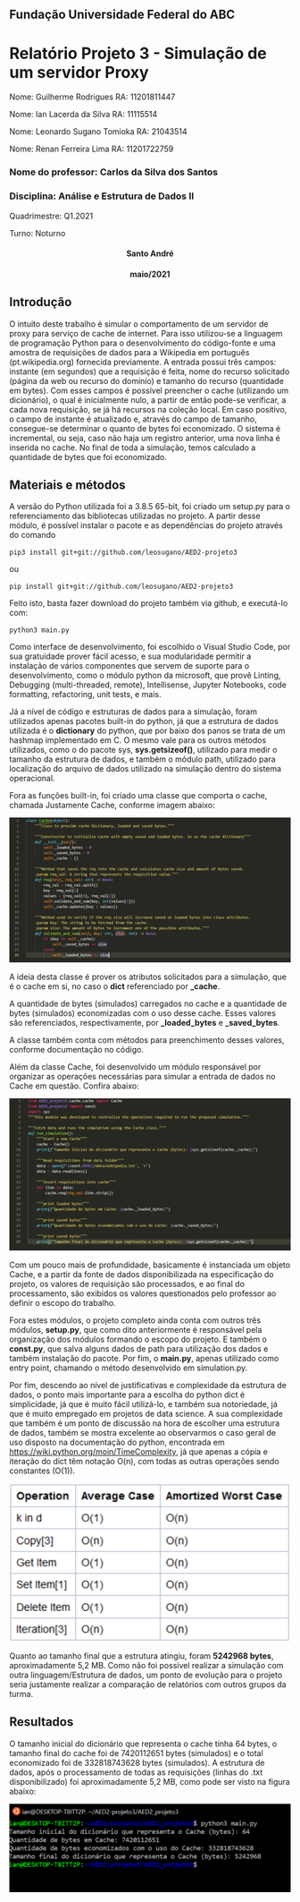 <h2>Fundação Universidade Federal do ABC</h2>

<h1>Relatório Projeto 3 - Simulação de um servidor Proxy</h1>




<p>Nome: Guilherme Rodrigues				RA: 11201811447</p>
<p>Nome: Ian Lacerda da Silva				RA: 11115514</p>
<p>Nome: Leonardo Sugano Tomioka			RA: 21043514</p>
<p>Nome: Renan Ferreira Lima				RA: 11201722759</p>


<h3>Nome do professor: Carlos da Silva dos Santos<h3>
<h3>Disciplina: Análise e Estrutura de Dados II</h3>
<p>Quadrimestre: Q1.2021</p>
<p>Turno: Noturno</p>

<h4 style="display:flex; justify-content: center;">Santo André<h4>
<h4 style="display:flex; justify-content: center;">maio/2021<h4>
  
<h2>Introdução</h2>
 
<p>O intuito deste trabalho é simular o comportamento de um servidor de proxy para serviço de cache de internet. Para isso utilizou-se a linguagem de programação Python para o desenvolvimento do código-fonte e uma amostra de requisições de dados para a Wikipedia em português (pt.wikipedia.org) fornecida previamente.
A entrada possui três campos: instante (em segundos) que a requisição é feita, nome do recurso solicitado (página da web ou recurso do domínio) e tamanho do recurso (quantidade em bytes).  Com esses campos é possível preencher o cache (utilizando um dicionário), o qual é inicialmente nulo, a partir de então pode-se verificar, a cada nova requisição, se já há recursos na coleção local. Em caso positivo, o campo de instante é atualizado e, através do campo de tamanho, consegue-se determinar o quanto de bytes foi economizado. O sistema é incremental, ou seja, caso não haja um registro anterior, uma nova linha é inserida no cache.
No final de toda a simulação, temos calculado a quantidade de bytes que foi economizado.
</p>


<h2>Materiais e métodos</h2>

<p>A versão do Python utilizada foi a 3.8.5 65-bit, foi criado um setup.py para o referenciamento das bibliotecas utilizadas no projeto. A partir desse módulo, é possível instalar o pacote e as dependências do projeto através do comando</p>

<pre><code>pip3 install git+git://github.com/leosugano/AED2-projeto3</code></pre>

<p>ou</p>

<pre><code>pip install git+git://github.com/leosugano/AED2-projeto3</code></pre>


<p>Feito isto, basta fazer download do projeto também via github, e executá-lo com:</p>
<pre><code>python3 main.py</code></pre>

<p>Como interface de desenvolvimento, foi escolhido o Visual Studio Code, por sua gratuidade prover fácil acesso, e sua modularidade permitir a instalação de vários componentes que servem de suporte para o desenvolvimento, como o módulo python da microsoft, que provê Linting, Debugging (multi-threaded, remote), Intellisense, Jupyter Notebooks, code formatting, refactoring, unit tests, e mais.</p>

<p>Já a nível de código e estruturas de dados para a simulação, foram utilizados apenas pacotes built-in do python, já que a estrutura de dados utilizada é o <b>dictionary</b> do python, que por baixo dos panos se trata de um hashmap implementado em C. O mesmo vale para os outros métodos utilizados, como o do pacote sys, <b>sys.getsizeof()</b>, utilizado para medir o tamanho da estrutura de dados, e também o módulo path, utilizado para localização do arquivo de dados utilizado na simulação dentro do sistema operacional.</p>

<p>Fora as funções built-in, foi criado uma classe que comporta o cache, chamada Justamente Cache, conforme imagem abaixo:</p>
<img src="1.PNG">

<p>A ideia desta classe é prover os atributos solicitados para a simulação, que é o cache em si, no caso o <b>dict</b> referenciado por <b>_cache</b>.</p>

<p>A quantidade de bytes (simulados) carregados no cache e a quantidade de bytes (simulados) economizadas com o uso desse cache. Esses valores são referenciados, respectivamente, por <b>_loaded_bytes</b> e <b>_saved_bytes</b>.</p>

<p>A classe também conta com métodos para preenchimento desses valores, conforme documentação no código.</p>

<p>Além da classe Cache, foi desenvolvido um módulo responsável por organizar as operações necessárias para simular a entrada de dados no Cache em questão. Confira abaixo:</p>
<img src="2.PNG">

<p>Com um pouco mais de profundidade, basicamente é instanciada um objeto Cache, e a partir da fonte de dados disponibilizada na especificação do projeto, os valores de requisição são processados, e ao final do processamento, são exibidos os valores questionados pelo professor ao definir o escopo do trabalho.</p>

<p>Fora estes módulos, o projeto completo ainda conta com outros três módulos, <b>setup.py</b>, que como dito anteriormente é responsável pela organização dos módulos formando o escopo do projeto. E também o <b>const.py</b>, que salva alguns dados de path para utilização dos dados e também instalação do pacote. Por fim, o <b>main.py</b>, apenas utilizado como entry point, chamando o método desenvolvido em simulation.py.</p>


<p>Por fim, descendo ao nível de justificativas e complexidade da estrutura de dados, o ponto mais importante para a escolha do python dict é simplicidade, já que é muito fácil utilizá-lo, e também sua notoriedade, já que é muito empregado em projetos de data science. A sua complexidade que também é um ponto de discussão na hora de escolher uma estrutura de dados, também se mostra excelente ao observarmos o caso geral de uso disposto na documentação do python, encontrada em <a href="https://wiki.python.org/moin/TimeComplexity">https://wiki.python.org/moin/TimeComplexity</a>, já que apenas a cópia e iteração do dict têm notação O(n), com todas as outras operações sendo constantes (O(1)).</p>
<img src="3.PNG">

<p>Quanto ao tamanho final que a estrutura atingiu, foram <b>5242968 bytes</b>, aproximadamente 5,2 MB. Como não foi possível realizar a simulação com outra linguagem/Estrutura de dados, um ponto de evolução para o projeto seria justamente realizar a comparação de relatórios com outros grupos da turma.</p>

<h2>Resultados</h2>

<p>O tamanho inicial do dicionário que representa o cache tinha 64 bytes, o tamanho final do cache foi de 7420112651 bytes (simulados) e o total economizado foi de 332818743628 bytes (simulados). A estrutura de dados, após o processamento de todas as requisições (linhas do .txt disponibilizado) foi aproximadamente 5,2 MB, como pode ser visto na figura abaixo:</p>
<img src="4.PNG">

<p></p>
<p></p>
<p></p>
<p></p>
<p></p>
  
